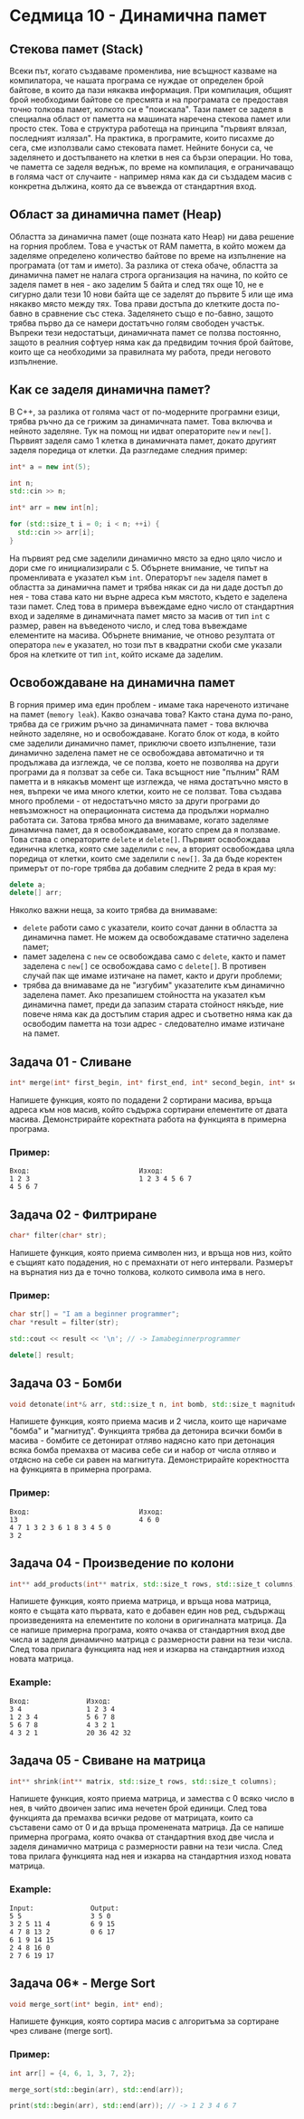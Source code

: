 # Седмица 10 - Динамична памет

## Стекова памет (Stack)
Всеки път, когато създаваме променлива, ние всъщност казваме на компилатора, че нашата програма се нуждае от определен брой байтове, в които да пази някаква информация. При компилация, общият брой необходими байтове се пресмята и на програмата се предоставя точно толкова памет, колкото си е "поискала". Тази памет се заделя в специална област от паметта на машината наречена стекова памет или просто стек. Това е структура работеща на принципа "първият влязал, последният излязал". На практика, в програмите, които писахме до сега, сме използвали само стековата памет. Нейните бонуси са, че заделянето и достъпването на клетки в нея са бързи операции. Но това, че паметта се заделя веднъж, по време на компилация, е ограничаващо в голяма част от случаите - например няма как да си създадем масив с конкретна дължина, която да се въвежда от стандартния вход.

## Област за динамична памет (Heap)
Областта за динамична памет (още позната като Heap) ни дава решение на горния проблем. Това е участък от RAM паметта, в който можем да заделяме определено количество байтове по време на изпълнение на програмата (от там и името). За разлика от стека обаче, областта за динамична памет не налага строга организация на начина, по който се заделя памет в нея - ако заделим 5 байта и след тях още 10, не е сигурно дали тези 10 нови байта ще се заделят до първите 5 или ще има някакво място между тях. Това прави достъпа до клетките доста по-бавно в сравнение със стека. Заделянето също е по-бавно, защото трябва първо да се намери достатъчно голям свободен участък. Въпреки тези недостатъци, динамичната памет се ползва постоянно, защото в реалния софтуер няма как да предвидим точния брой байтове, които ще са необходими за правилната му работа, преди неговото изпълнение.

## Как се заделя динамична памет?
В C++, за разлика от голяма част от по-модерните програмни езици, трябва ръчно да се грижим за динамичната памет. Това включва и нейното заделяне. Тук на помощ ни идват операторите `new` и `new[]`. Първият заделя само 1 клетка в динамичната памет, докато другият заделя поредица от клетки. Да разгледаме следния пример:
```c++
int* a = new int(5);

int n;
std::cin >> n;

int* arr = new int[n];

for (std::size_t i = 0; i < n; ++i) {
  std::cin >> arr[i];
}
```
На първият ред сме заделили динамично място за едно цяло число и дори сме го инициализирали с 5. Обърнете внимание, че типът на променливата е указател към `int`. Операторът `new` заделя памет в областта за динамична памет и трябва някак си да ни даде достъп до нея - това става като ни върне адреса към мястото, където е заделена тази памет. След това в примера въвеждаме едно число от стандартния вход и заделяме в динамичната памет място за масив от тип `int` с размер, равен на въведеното число, и след това въвеждаме елементите на масива. Обърнете внимание, че отново резултата от оператора `new` е указател, но този път в квадратни скоби сме указали броя на клетките от тип `int`, който искаме да заделим.

## Освобождаване на динамична памет
В горния пример има един проблем - имаме така нареченото изтичане на памет (`memory leak`). Какво означава това? Както стана дума по-рано, трябва да се грижим ръчно за динамичната памет - това включва нейното заделяне, но и освобождаване. Когато блок от кода, в който сме заделили динамично памет, приключи своето изпълнение, тази динамично заделена памет не се освобождава автоматично и тя продължава да изглежда, че се ползва, което не позволява на други програми да я ползват за себе си. Така всъщност ние "пълним" RAM паметта и в някакъв момент ще изглежда, че няма достатъчно място в нея, въпреки че има много клетки, които не се ползват. Това създава много проблеми - от недостатъчно място за други програми до невъзможност на операционната система да продължи нормално работата си. Затова трябва много да внимаваме, когато заделяме динамична памет, да я освобождаваме, когато спрем да я ползваме. Това става с операторите `delete` и `delete[]`. Първият освобождава единична клетка, която сме заделили с `new`, а вторият освобождава цяла поредица от клетки, които сме заделили с `new[]`. За да бъде коректен примерът от по-горе трябва да добавим следните 2 реда в края му:
```c++
delete a;
delete[] arr;
```
Няколко важни неща, за които трябва да внимаваме:
- `delete` работи само с указатели, които сочат данни в областта за динамична памет. Не можем да освобождаваме статично заделена памет;
- памет заделена с `new` се освобождава само с `delete`, както и памет заделена с `new[]` се освобождава само с `delete[]`. В противен случай пак ще имаме изтичане на памет, както и други проблеми;
- трябва да внимаваме да не "изгубим" указателите към динамично заделена памет. Ако презапишем стойността на указател към динамична памет, преди да запазим старата стойност някъде, ние повече няма как да достъпим стария адрес и съответно няма как да освободим паметта на този адрес - следователно имаме изтичане на памет.

## Задача 01 - Сливане
```c++
int* merge(int* first_begin, int* first_end, int* second_begin, int* second_end);
```
Напишете функция, която по подадени 2 сортирани масива, връща адреса към нов масив, който съдържа сортирани елементите от двата масива. Демонстрирайте коректната работа на функцията в примерна програма. 

### Пример:
```
Вход:                           Изход:
1 2 3                           1 2 3 4 5 6 7
4 5 6 7
```

## Задача 02 - Филтриране
```c++
char* filter(char* str);
```
Напишете функция, която приема символен низ, и връща нов низ, който е същият като подадения, но с премахнати от него интервали. Размерът на върнатия низ да е точно толкова, колкото символа има в него.

### Пример:
```c++
char str[] = "I am a beginner programmer";
char *result = filter(str);

std::cout << result << '\n'; // -> Iamabeginnerprogrammer

delete[] result;
```

## Задача 03 - Бомби
```c++
void detonate(int*& arr, std::size_t n, int bomb, std::size_t magnitude);
```
Напишете функция, която приема масив и 2 числa, които ще наричаме "бомба" и "магнитуд". Функцията трябва да детонира всички бомби в масива - бомбите се детонират отляво надясно като при детонация всяка бомба премахва от масива себе си и набор от числа отляво и отдясно на себе си равен на магнитута. Демонстрирайте коректността на функцията в примерна програма.

### Пример:
```
Вход:                           Изход:
13                              4 6 0
4 7 1 3 2 3 6 1 8 3 4 5 0
3 2
```

## Задача 04 - Произведение по колони
```c++
int** add_products(int** matrix, std::size_t rows, std::size_t columns);
```
Напишете функция, която приема матрица, и връща нова матрица, която е същата като първата, като е добавен един нов ред, съдържащ произведенията на елементите по колони в оригиналната матрица. Да се напише примерна програма, която очаква от стандартния вход две числа и заделя динамично матрица с размерности равни на тези числа. След това прилага функцията над нея и изкарва на стандартния изход новата матрица.

### Example:
```
Вход:              Изход:
3 4                1 2 3 4
1 2 3 4            5 6 7 8
5 6 7 8            4 3 2 1
4 3 2 1            20 36 42 32
```

## Задача 05 - Свиване на матрица
```c++
int** shrink(int** matrix, std::size_t rows, std::size_t columns);
```
Напишете функция, която приема матрица, и замества с 0 всяко число в нея, в чийто двоичен запис има нечетен брой единици. След това функцията да премахва всички редове от матрицата, които са съставени само от 0 и да връща променената матрица. Да се напише примерна програма, която очаква от стандартния вход две числа и заделя динамично матрица с размерности равни на тези числа. След това прилага функцията над нея и изкарва на стандартния изход новата матрица.

### Example:
```
Input:              Output:
5 5                 3 5 0 
3 2 5 11 4          6 9 15
4 7 8 13 2          0 6 17
6 1 9 14 15
2 4 8 16 0
2 7 6 19 17
```

## Задача 06* - Merge Sort
```c++
void merge_sort(int* begin, int* end);
```
Напишете функция, която сортира масив с алгоритъма за сортиране чрез сливане (merge sort).

### Пример:
```c++
int arr[] = {4, 6, 1, 3, 7, 2};

merge_sort(std::begin(arr), std::end(arr));

print(std::begin(arr), std::end(arr)); // -> 1 2 3 4 6 7
```